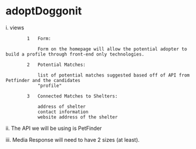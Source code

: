 # adoptDoggonit

>>>>>>>>>>>>>>>>>>>>>>>>>>>>>>>>>>>>>>>>>>>>>>>>>>>>>>>>>>>>>>>>>>>>>>>>>>>>>>>>>>>>>>

i. 		views 
	 	
			1	Form:
			
				Form on the homepage will allow the potential adopter to build a profile through front-end only technologies.

			2	Potential Matches:
				
				list of potential matches suggested based off of API from Petfinder and the candidates
				"profile"
			
			3	Connected Matches to Shelters:
				
				address of shelter
				contact information
				website address of the shelter

ii.		The API we will be using is PetFinder

iii.	Media Response will need to have 2 sizes (at least).

>>>>>>>>>>>>>>>>>>>>>>>>>>>>>>>>>>>>>>>>>>>>>>>>>>>>>>>>>>>>>>>>>>>>>>>>>>>>>>>>>>>>>>